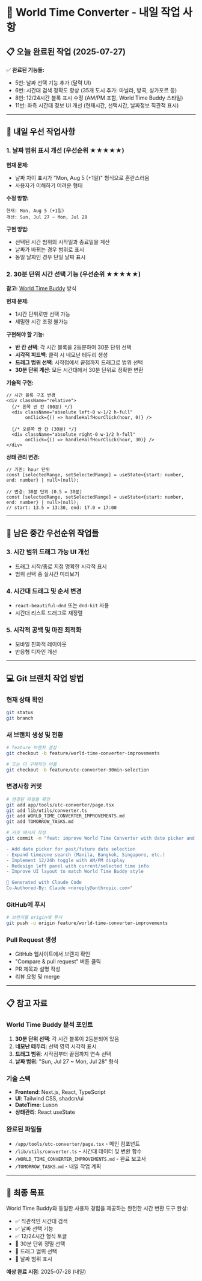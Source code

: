 # 🚀 World Time Converter - 내일 작업 사항

## 📋 오늘 완료된 작업 (2025-07-27)

✅ **완료된 기능들:**
- 5번: 날짜 선택 기능 추가 (달력 UI)
- 6번: 시간대 검색 정확도 향상 (35개 도시 추가: 마닐라, 방콕, 싱가포르 등)
- 8번: 12/24시간 블록 표시 수정 (AM/PM 포함, World Time Buddy 스타일)
- 11번: 좌측 시간대 정보 UI 개선 (현재시간, 선택시간, 날짜정보 직관적 표시)

---

## 🔧 내일 우선 작업사항

### 1. 날짜 범위 표시 개선 (우선순위 ★★★★★)

**현재 문제:**
- 날짜 차이 표시가 "Mon, Aug 5 (+1일)" 형식으로 혼란스러움
- 사용자가 이해하기 어려운 형태

**수정 방향:**
```
현재: Mon, Aug 5 (+1일)
개선: Sun, Jul 27 ~ Mon, Jul 28
```

**구현 방법:**
- 선택된 시간 범위의 시작일과 종료일을 계산
- 날짜가 바뀌는 경우 범위로 표시
- 동일 날짜인 경우 단일 날짜 표시

### 2. 30분 단위 시간 선택 기능 (우선순위 ★★★★★)

**참고:** [World Time Buddy](https://www.worldtimebuddy.com/) 방식

**현재 문제:**
- 1시간 단위로만 선택 가능
- 세밀한 시간 조정 불가능

**구현해야 할 기능:**
- **반 칸 선택**: 각 시간 블록을 2등분하여 30분 단위 선택
- **시각적 피드백**: 클릭 시 네모난 테두리 생성
- **드래그 범위 선택**: 시작점에서 끝점까지 드래그로 범위 선택
- **30분 단위 계산**: 모든 시간대에서 30분 단위로 정확한 변환

**기술적 구현:**
```tsx
// 시간 블록 구조 변경
<div className="relative">
  {/* 왼쪽 반 칸 (00분) */}
  <div className="absolute left-0 w-1/2 h-full" 
       onClick={() => handleHalfHourClick(hour, 0)} />
  
  {/* 오른쪽 반 칸 (30분) */}
  <div className="absolute right-0 w-1/2 h-full"
       onClick={() => handleHalfHourClick(hour, 30)} />
</div>
```

**상태 관리 변경:**
```tsx
// 기존: hour 단위
const [selectedRange, setSelectedRange] = useState<{start: number, end: number} | null>(null);

// 변경: 30분 단위 (0.5 = 30분)
const [selectedRange, setSelectedRange] = useState<{start: number, end: number} | null>(null);
// start: 13.5 = 13:30, end: 17.0 = 17:00
```

---

## 🔄 남은 중간 우선순위 작업들

### 3. 시간 범위 드래그 가능 UI 개선
- 드래그 시작/종료 지점 명확한 시각적 표시
- 범위 선택 중 실시간 미리보기

### 4. 시간대 드래그 및 순서 변경
- `react-beautiful-dnd` 또는 `dnd-kit` 사용
- 시간대 리스트 드래그로 재정렬

### 5. 시각적 공백 및 마진 최적화
- 모바일 친화적 레이아웃
- 반응형 디자인 개선

---

## 💻 Git 브랜치 작업 방법

### 현재 상태 확인
```bash
git status
git branch
```

### 새 브랜치 생성 및 전환
```bash
# feature 브랜치 생성
git checkout -b feature/world-time-converter-improvements

# 또는 더 구체적인 이름
git checkout -b feature/utc-converter-30min-selection
```

### 변경사항 커밋
```bash
# 변경된 파일들 확인
git add app/tools/utc-converter/page.tsx
git add lib/utils/converter.ts
git add WORLD_TIME_CONVERTER_IMPROVEMENTS.md
git add TOMORROW_TASKS.md

# 커밋 메시지 작성
git commit -m "feat: improve World Time Converter with date picker and 35+ timezones

- Add date picker for past/future date selection
- Expand timezone search (Manila, Bangkok, Singapore, etc.)
- Implement 12/24h toggle with AM/PM display
- Redesign left panel with current/selected time info
- Improve UI layout to match World Time Buddy style

🤖 Generated with Claude Code
Co-Authored-By: Claude <noreply@anthropic.com>"
```

### GitHub에 푸시
```bash
# 브랜치를 origin에 푸시
git push -u origin feature/world-time-converter-improvements
```

### Pull Request 생성
- GitHub 웹사이트에서 브랜치 확인
- "Compare & pull request" 버튼 클릭
- PR 제목과 설명 작성
- 리뷰 요청 및 merge

---

## 📋 참고 자료

### World Time Buddy 분석 포인트
1. **30분 단위 선택**: 각 시간 블록이 2등분되어 있음
2. **네모난 테두리**: 선택 영역 시각적 표시
3. **드래그 범위**: 시작점부터 끝점까지 연속 선택
4. **날짜 범위**: "Sun, Jul 27 ~ Mon, Jul 28" 형식

### 기술 스택
- **Frontend**: Next.js, React, TypeScript
- **UI**: Tailwind CSS, shadcn/ui
- **DateTime**: Luxon
- **상태관리**: React useState

### 완료된 파일들
- `/app/tools/utc-converter/page.tsx` - 메인 컴포넌트
- `/lib/utils/converter.ts` - 시간대 데이터 및 변환 함수
- `/WORLD_TIME_CONVERTER_IMPROVEMENTS.md` - 완료 보고서
- `/TOMORROW_TASKS.md` - 내일 작업 계획

---

## 🎯 최종 목표

World Time Buddy와 동일한 사용자 경험을 제공하는 완전한 시간 변환 도구 완성:
- ✅ 직관적인 시간대 검색
- ✅ 날짜 선택 기능  
- ✅ 12/24시간 형식 토글
- 🔄 30분 단위 정밀 선택
- 🔄 드래그 범위 선택
- 🔄 날짜 범위 표시

**예상 완료 시점**: 2025-07-28 (내일)